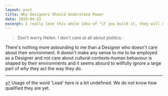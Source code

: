 ```yaml
---
layout: post
title: Why Designers Should Understand Power
date: 2019-04-22
excerpt: I really love this whole idea of "if you build it, they will come," or that other similar phrase, "just build a good product." It's a fantasy though. It sounds nice but it doesn't ring true for most human relationships. How does someone know you exist unless you show up?
---
```


> Don't worry Helen. I don't care at all about politics.

There's nothing more astounding to me than a Designer who doesn't care about their environment. It doesn't make any sense to me to be employed as a Designer and not care about cultural contexts–human behaviour is shaped by their environments and it seems absurd to willfully ignore a large part of _why_ they act the way they do.



<hr class="--small" />

<div class="citations">
    <p><a name="note-1" href="#back-1" class="citations-back">&#x21A9;</a> Usage of the word 'Lead' here is a bit undefined. We do not know how qualified they are yet.</p>
</div>